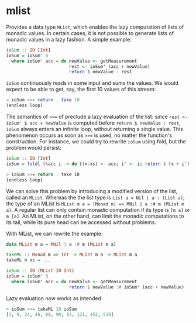 mlist
=======

Provides a data type `MList`, which enables the lazy computation of lists of monadic values. In certain cases, it is not possible to generate lists of monadic values in a lazy fashion. A simple example:

```haskell
ioSum :: IO [Int]
ioSum = ioSum' 0
  where ioSum' acc = do newValue <- getMeasurement
                        rest <- ioSum' (acc + newValue)
                        return $ newValue : rest
```

`ioSum` continuously reads in some input and sums the values. We would expect
to be able to get, say, the first 10 values of this stream:

```haskell
> ioSum >>= return . take 10
(endless loop)
```

The semantics of `>>=` of preclude a lazy evaluation of the list: since `rest <- ioSum' $ acc + newValue` is computed before `return $ newValue : rest`, `ioSum` always enters an infinite loop, without returning a single value. This phenomenon occurs as soon as `>>=` is used, no matter the function's construction. For instance, we could try to rewrite `ioSum` using fold, but the problem would persist:

```haskell
ioSum :: IO [Int]
ioSum = foldl (\acc i -> do {(x:xs) <- acc; i' <- i; return $ (x + i') : x : xs}) (return [0]) (repeat getMeasurement)
```

```bash
> ioSum >>= return . take 10
(endless loop)
```

We can solve this problem by introducing a modified version of the list, called an `MList`. Whereas the the list type is `List a = Nil | a : (List a)`, the type of an MList is `MList m a = (Monad m) => MNil | a :# m (MList m a)`. A regular list can only contain monadic computation if its type is `[m a]` or `m [a]`. An MList, on the other hand, can limit the monadic computations to its tail, while its pure head can be accessed without problems.

With MList, we can rewrite the example:

```haskell
data MList m a = MNil | a :# m (MList m a)

takeML :: Monad m => Int -> MList m a -> MList m a
takeML n xs = ...

ioSum :: IO (MList IO Int)
ioSum = ioSum' 0
  where ioSum' acc = do newValue <- getMeasurement
                        return $ newValue :# ioSum' (acc + newValue)
```

Lazy evaluation now works as intended:

```haskell
> ioSum >>= takeML 10 ioSum
[3, 9, 24, 46, 88, 90, 93, 121, 452, 530]
```


